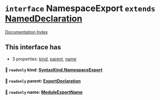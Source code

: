 # `interface` NamespaceExport `extends` [NamedDeclaration](../interface.NamedDeclaration/README.md)

[Documentation Index](../README.md)

## This interface has

- 3 properties:
[kind](#-readonly-kind-syntaxkindnamespaceexport),
[parent](#-readonly-parent-exportdeclaration),
[name](#-readonly-name-moduleexportname)


#### 📄 `readonly` kind: [SyntaxKind.NamespaceExport](../enum.SyntaxKind/README.md#namespaceexport--280)



#### 📄 `readonly` parent: [ExportDeclaration](../interface.ExportDeclaration/README.md)



#### 📄 `readonly` name: [ModuleExportName](../type.ModuleExportName/README.md)



